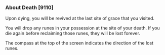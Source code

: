 ### About Death [9110]

Upon dying, you will be revived at the last site of grace that you visited.

You will drop any runes in your possession at the site of your death. If you die again before reclaiming those runes, they will be lost forever.

The compass at the top of the screen indicates the direction of the lost runes.